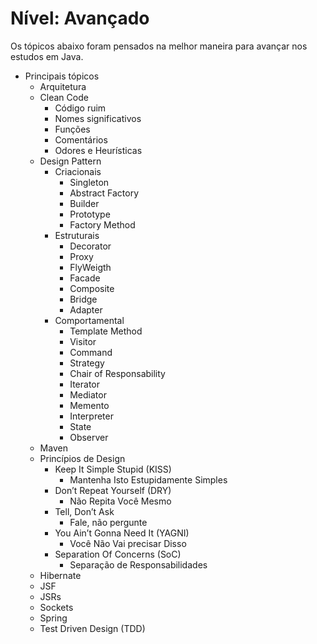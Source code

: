 # Nível: Avançado

Os tópicos abaixo foram pensados na melhor maneira para avançar nos estudos em Java.

- Principais tópicos
    - Arquitetura
    - Clean Code
        - Código ruim
        - Nomes significativos
        - Funções
        - Comentários
        - Odores e Heurísticas
    - Design Pattern
        - Criacionais
            - Singleton
            - Abstract Factory
            - Builder
            - Prototype
            - Factory Method
        - Estruturais
            - Decorator
            - Proxy
            - FlyWeigth
            - Facade
            - Composite
            - Bridge
            - Adapter
        - Comportamental
            - Template Method
            - Visitor
            - Command
            - Strategy
            - Chair of Responsability
            - Iterator
            - Mediator
            - Memento
            - Interpreter
            - State
            - Observer
    - Maven
    - Princípios de Design
        - Keep It Simple Stupid (KISS)
            - Mantenha Isto Estupidamente Simples
        - Don’t Repeat Yourself (DRY)
            - Não Repita Você Mesmo
        - Tell, Don’t Ask
            - Fale, não pergunte
        - You Ain’t Gonna Need It (YAGNI)
            - Você Não Vai precisar Disso
        - Separation Of Concerns (SoC)
            - Separação de Responsabilidades
    - Hibernate
    - JSF
    - JSRs
    - Sockets
    - Spring
    - Test Driven Design (TDD)

